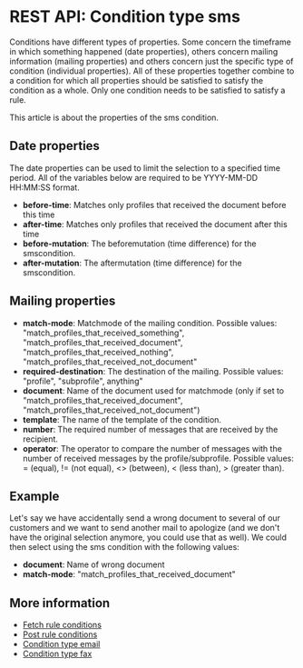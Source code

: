 # REST API: Condition type sms

Conditions have different types of properties. Some concern the timeframe in 
which something happened (date properties), others concern mailing information 
(mailing properties) and others concern just the specific type of condition 
(individual properties). All of these properties together combine to a condition 
for which all properties should be satisfied to satisfy the condition as a whole.
Only one condition needs to be satisfied to satisfy a rule.

This article is about the properties of the sms condition.

## Date properties

The date properties can be used to limit the selection to a specified 
time period. All of the variables below are required to be YYYY-MM-DD HH:MM:SS 
format.

* **before-time**: Matches only profiles that received the document before this time
* **after-time**: Matches only profiles that received the document after this time
* **before-mutation**: The beforemutation (time difference) for the smscondition.
* **after-mutation**: The aftermutation (time difference) for the smscondition.

## Mailing properties

* **match-mode**: Matchmode of the mailing condition. Possible values: 
"match_profiles_that_received_something", "match_profiles_that_received_document", 
"match_profiles_that_received_nothing", "match_profiles_that_received_not_document"
* **required-destination**: The destination of the mailing. Possible values: 
"profile", "subprofile", anything"
* **document**: Name of the document used for matchmode (only if set to 
"match_profiles_that_received_document", "match_profiles_that_received_not_document")
* **template**: The name of the template of the condition.
* **number**: The required number of messages that are received by the recipient.
* **operator**: The operator to compare the number of messages with the number 
of received messages by the profile/subprofile. Possible values: 
= (equal), \!= (not equal), <\> (between), < (less than), \> (greater than).

## Example

Let's say we have accidentally send a wrong document to several of our 
customers and we want to send another mail to apologize (and we don't 
have the original selection anymore, you could use that as well). We 
could then select using the sms condition with the following values:

* **document**: Name of wrong document
* **match-mode**: "match_profiles_that_received_document"

## More information

* [Fetch rule conditions](rest-get-rule-conditions)
* [Post rule conditions](rest-post-rule-conditions)
* [Condition type email](rest-condition-type-email)
* [Condition type fax](rest-condition-type-fax)
